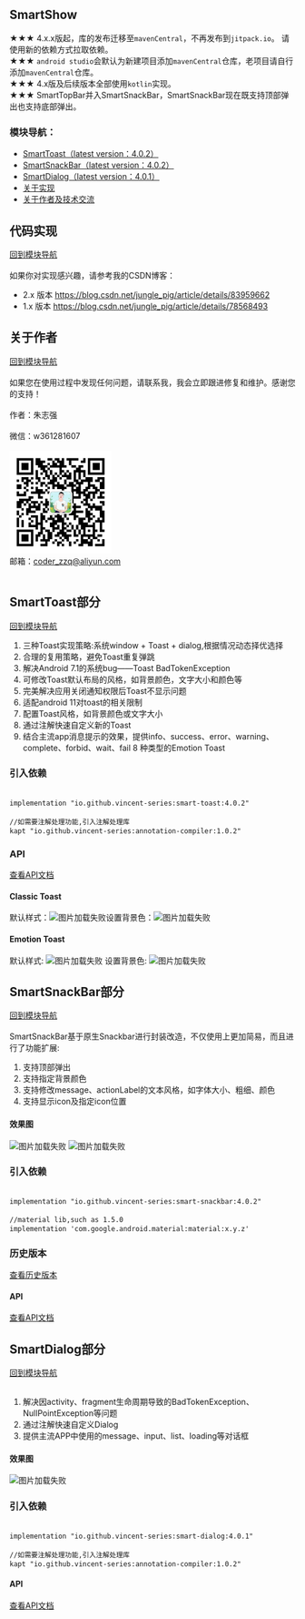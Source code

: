 ## SmartShow
★★★ 4.x.x版起，库的发布迁移至`mavenCentral`，不再发布到`jitpack.io`。 请使用新的依赖方式拉取依赖。<br/>
★★★ `android studio`会默认为新建项目添加`mavenCentral`仓库，老项目请自行添加`mavenCentral`仓库。<br/>
★★★ 4.x版及后续版本全部使用`kotlin`实现。<br/>
★★★ SmartTopBar并入SmartSnackBar，SmartSnackBar现在既支持顶部弹出也支持底部弹出。
### 模块导航：

* [SmartToast（latest version：4.0.2）](#SmartToast部分)
* [SmartSnackBar（latest version：4.0.2）](#SmartSnackBar部分)
* [SmartDialog（latest version：4.0.1）](#SmartDialog部分)
* [关于实现](#代码实现)
* [关于作者及技术交流](#关于作者)

## 代码实现

[回到模块导航](#模块导航)<br/><br/>
如果你对实现感兴趣，请参考我的CSDN博客：

* 2.x 版本 https://blog.csdn.net/jungle_pig/article/details/83959662
* 1.x 版本 https://blog.csdn.net/jungle_pig/article/details/78568493<br/>

## 关于作者

[回到模块导航](#模块导航)<br/><br/>
如果您在使用过程中发现任何问题，请联系我，我会立即跟进修复和维护。感谢您的支持！<br/><br/>
作者：朱志强<br/><br/>
微信：w361281607<br/><br/>
<img src="images/wx_2d.jpeg" width="180" height="180"/><br/>
邮箱：coder_zzq@aliyun.com<br/><br/>

## SmartToast部分

[回到模块导航](#模块导航)

1. 三种Toast实现策略:系统window + Toast + dialog,根据情况动态择优选择
2. 合理的复用策略，避免Toast重复弹跳
3. 解决Android 7.1的系统bug——Toast BadTokenException
4. 可修改Toast默认布局的风格，如背景颜色，文字大小和颜色等
5. 完美解决应用关闭通知权限后Toast不显示问题
6. 适配android 11对toast的相关限制
7. 配置Toast风格，如背景颜色或文字大小
8. 通过注解快速自定义新的Toast
8. 结合主流app消息提示的效果，提供info、success、error、warning、complete、forbid、wait、fail 8 种类型的Emotion Toast

### 引入依赖

<pre><code>
implementation "io.github.vincent-series:smart-toast:4.0.2"

//如需要注解处理功能,引入注解处理库
kapt "io.github.vincent-series:annotation-compiler:1.0.2"
</code></pre>

### API

[查看API文档](https://github.com/vincent-series/smart-show/tree/master/smart-toast)

#### Classic Toast

默认样式：![图片加载失败](images/toast_normal.gif)设置背景色：![图片加载失败](images/toast_color.gif)

#### Emotion Toast

默认样式: ![图片加载失败](images/type_toast_normal.gif) 设置背景色: ![图片加载失败](images/type_toast_color.gif)

## SmartSnackBar部分

[回到模块导航](#模块导航)<br/><br/>
SmartSnackBar基于原生Snackbar进行封装改造，不仅使用上更加简易，而且进行了功能扩展:

1. 支持顶部弹出
2. 支持指定背景颜色
3. 支持修改message、actionLabel的文本风格，如字体大小、粗细、颜色
4. 支持显示icon及指定icon位置

#### 效果图

![图片加载失败](images/topbar_normal.gif) ![图片加载失败](images/snackbar_color.gif)

### 引入依赖

<pre><code>
implementation "io.github.vincent-series:smart-snackbar:4.0.2"

//material lib,such as 1.5.0
implementation 'com.google.android.material:material:x.y.z'
</code></pre>

### 历史版本

[查看历史版本](https://github.com/vincent-series/smart-show/wiki/SmartSnackBar%E5%8E%86%E5%8F%B2%E7%89%88%E6%9C%AC)

#### API

[查看API文档]()

## SmartDialog部分

[回到模块导航](#模块导航)<br/><br/>

1. 解决因activity、fragment生命周期导致的BadTokenException、NullPointException等问题
2. 通过注解快速自定义Dialog
3. 提供主流APP中使用的message、input、list、loading等对话框<br/>

#### 效果图

![图片加载失败](images/dialog.gif)

### 引入依赖

<pre><code>
implementation "io.github.vincent-series:smart-dialog:4.0.1"

//如需要注解处理功能,引入注解处理库
kapt "io.github.vincent-series:annotation-compiler:1.0.2"
</code></pre>

#### API

[查看API文档]()



